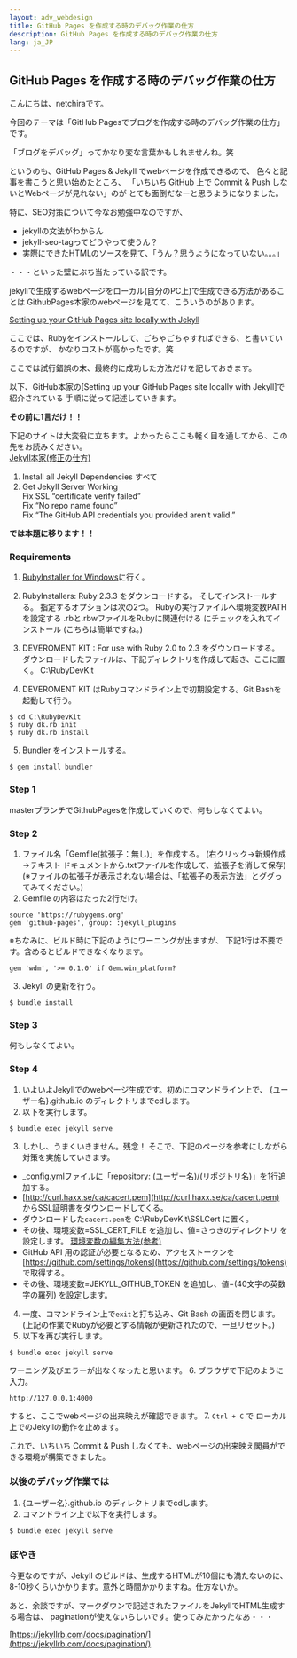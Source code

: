 ```yaml
---
layout: adv_webdesign
title: GitHub Pages を作成する時のデバッグ作業の仕方
description: GitHub Pages を作成する時のデバッグ作業の仕方
lang: ja_JP
---
```

## GitHub Pages を作成する時のデバッグ作業の仕方

こんにちは、netchiraです。

今回のテーマは「GitHub Pagesでブログを作成する時のデバッグ作業の仕方」です。

「ブログをデバッグ」ってかなり変な言葉かもしれませんね。笑

というのも、GitHub Pages & Jekyll でwebページを作成できるので、
色々と記事を書こうと思い始めたところ、
「いちいち GitHub 上で Commit & Push しないとWebページが見れない」のが
とても面倒だなーと思うようになりました。

特に、SEO対策について今なお勉強中なのですが、
- jekyllの文法がわからん
- jekyll-seo-tagってどうやって使うん？
- 実際にできたHTMLのソースを見て、「うん？思うようになっていない。。。」

・・・といった壁にぶち当たっている訳です。

jekyllで生成するwebページをローカル(自分のPC上)で生成できる方法があることは
GithubPages本家のwebページを見てて、こういうのがあります。

[Setting up your GitHub Pages site locally with Jekyll](https://help.github.com/articles/setting-up-your-github-pages-site-locally-with-jekyll/)

ここでは、Rubyをインストールして、ごちゃごちゃすればできる、と書いているのですが、
かなりコストが高かったです。笑

ここでは試行錯誤の末、最終的に成功した方法だけを記しておきます。

以下、GitHub本家の[Setting up your GitHub Pages site locally with Jekyll]で紹介されている
手順に従って記述していきます。

**その前に1言だけ！！**

下記のサイトは大変役に立ちます。よかったらここも軽く目を通してから、この先をお読みください。  
[Jekyll本家(修正の仕方)](http://blog.johannesmp.com/2017/02/13/fixing-jekyll-serve-on-windows/)
1. Install all Jekyll Dependencies すべて  
2. Get Jekyll Server Working  
 Fix SSL “certificate verify failed”  
 Fix “No repo name found”  
 Fix “The GitHub API credentials you provided aren’t valid.”  

**では本題に移ります！！**

### Requirements
1. [RubyInstaller for Windows](https://rubyinstaller.org/downloads/)に行く。
2. RubyInstallers: Ruby 2.3.3 をダウンロードする。
そしてインストールする。
指定するオプションは次の2つ。
Rubyの実行ファイルへ環境変数PATHを設定する
.rbと.rbwファイルをRubyに関連付ける にチェックを入れてインストール
(こちらは簡単ですね。)

3. DEVEROMENT KIT : For use with Ruby 2.0 to 2.3 をダウンロードする。
ダウンロードしたファイルは、下記ディレクトリを作成して起き、ここに置く。
C:\RubyDevKit

4. DEVEROMENT KIT はRubyコマンドライン上で初期設定する。Git Bashを起動して行う。
```
$ cd C:\RubyDevKit
$ ruby dk.rb init
$ ruby dk.rb install
```
5. Bundler をインストールする。
```
$ gem install bundler
```

### Step 1
masterブランチでGithubPagesを作成していくので、何もしなくてよい。

### Step 2
1. ファイル名「Gemfile(拡張子：無し)」を作成する。
(右クリック→新規作成→テキスト ドキュメントから.txtファイルを作成して、拡張子を消して保存)
(※ファイルの拡張子が表示されない場合は、「拡張子の表示方法」とググってみてください。)
2. Gemfile の内容はたった2行だけ。
```
source 'https://rubygems.org'
gem 'github-pages', group: :jekyll_plugins
```

※ちなみに、ビルド時に下記のようにワーニングが出ますが、
下記1行は不要です。含めるとビルドできなくなります。
```
gem 'wdm', '>= 0.1.0' if Gem.win_platform?
```

3. Jekyll の更新を行う。
```
$ bundle install
```

### Step 3
何もしなくてよい。

### Step 4
1. いよいよJekyllでのwebページ生成です。初めにコマンドライン上で、
{ユーザー名}.github.io のディレクトリまでcdします。
2. 以下を実行します。
```
$ bundle exec jekyll serve
```
3. しかし、うまくいきません。残念！
そこで、下記のページを参考にしながら対策を実施していきます。
- _config.ymlファイルに「repository: (ユーザー名)/(リポジトリ名)」を1行追加する。
- [http://curl.haxx.se/ca/cacert.pem](http://curl.haxx.se/ca/cacert.pem) からSSL証明書をダウンロードしてくる。
- ダウンロードした`cacert.pem`を C:\RubyDevKit\SSLCert に置く。
- その後、環境変数=SSL_CERT_FILE を追加し、値=さっきのディレクトリ を設定します。
[環境変数の編集方法(参考)](https://support.borndigital.co.jp/hc/ja/articles/115010667707-環境変数の追加する方法について-Windows10-)
- GitHub API 用の認証が必要となるため、アクセストークンを [https://github.com/settings/tokens](https://github.com/settings/tokens) で取得する。
- その後、環境変数=JEKYLL_GITHUB_TOKEN を追加し、値=(40文字の英数字の羅列) を設定します。

4. 一度、コマンドライン上で`exit`と打ち込み、Git Bash の画面を閉じます。(上記の作業でRubyが必要とする情報が更新されたので、一旦リセット。)
5. 以下を再び実行します。
```
$ bundle exec jekyll serve
```
ワーニング及びエラーが出なくなったと思います。
6. ブラウザで下記のように入力。
```
http://127.0.0.1:4000
```
すると、ここでwebページの出来映えが確認できます。
7. `Ctrl + C` で ローカル上でのJekyllの動作を止めます。

これで、いちいち Commit & Push しなくても、webページの出来映え閣員ができる環境が構築できました。



### 以後のデバッグ作業では
1. {ユーザー名}.github.io のディレクトリまでcdします。
2. コマンドライン上で以下を実行します。
```
$ bundle exec jekyll serve
```

### ぼやき
今更なのですが、Jekyll のビルドは、生成するHTMLが10個にも満たないのに、
8-10秒くらいかかります。意外と時間かかりますね。仕方ないか。

あと、余談ですが、マークダウンで記述されたファイルをJekyllでHTML生成する場合は、
paginationが使えないらしいです。使ってみたかったなあ・・・

[https://jekyllrb.com/docs/pagination/](https://jekyllrb.com/docs/pagination/)
